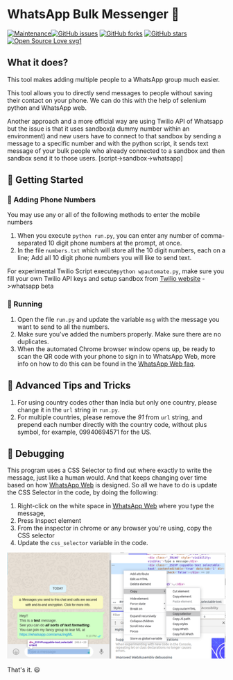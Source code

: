 # WhatsApp Bulk Messenger :loudspeaker:

[![Maintenance](https://img.shields.io/badge/Maintained%3F-yes-green.svg)](https://github.com/sagnik20/WhatsApp-Message-Sender/graphs/commit-activity)[![GitHub issues](https://img.shields.io/github/issues/sagnik20/WhatsApp-Message-Sender)](https://github.com/sagnik20/WhatsApp-Message-Sender/issues)
[![GitHub forks](https://img.shields.io/github/forks/sagnik20/WhatsApp-Message-Sender?style=social)](https://github.com/sagnik20/WhatsApp-Message-Sender/network) [![GitHub stars](https://img.shields.io/github/stars/sagnik20/WhatsApp-Message-Sender?style=social)](https://github.com/sagnik20/WhatsApp-Message-Sender/stargazers) [![Open Source Love svg1](https://badges.frapsoft.com/os/v1/open-source.svg?v=103)](https://github.com/ellerbrock/open-source-badges/)


## What it does?
This tool makes adding multiple people to a WhatsApp group much easier. 

This tool allows you to directly send messages to people without saving their contact on your phone. We can do this with the help of selenium python and WhatsApp web.

Another approach and a more official way are using Twilio API of Whatsapp but the issue is that it uses sandbox(a dummy number within an environment) and new users have to connect to that sandbox by sending a message to a specific number and with the python script, it sends text message of your bulk people who already connected to a sandbox and then sandbox send it to those users. 
[script->sandbox->whatsapp]

## :rocket: Getting Started 

### :iphone: Adding Phone Numbers

You may use any or all of the following methods to enter the mobile numbers

1. When you execute `python run.py`, you can enter any number of comma-separated 10 digit phone numbers at the prompt, at once.
2. In the file `numbers.txt` which will store all the 10 digit numbers, each on a line; Add all 10 digit phone numbers you will like to send text. 

For experimental Twilio Script execute`python wpautomate.py`, make sure you fill your own Twilio API keys and setup sandbox from [Twilio website](https://www.twilio.com/) ->whatsapp beta

### :running: Running

1. Open the file `run.py` and update the variable `msg` with the message you want to send to all the numbers.
2. Make sure you've added the numbers properly. Make sure there are no duplicates.
3. When the automated Chrome browser window opens up, be ready to scan the QR code with your phone to sign in to WhatsApp Web, more info on how to do this can be found in the [WhatsApp Web faq](https://faq.whatsapp.com/en/web/28080003/).


## :stars: Advanced Tips and Tricks

1. For using country codes other than India but only one country, please change it in the `url` string in `run.py`.
2. For multiple countries, please remove the _91_ from `url` string, and prepend each number directly with the country code, without plus symbol, for example, 09940694571 for the US.


## :dragon: Debugging
This program uses a CSS Selector to find out where exactly to write the message, just like a human would. And that keeps changing over time based on how [WhatsApp Web](https://web.whatsapp.com) is designed. So all we have to do is update the CSS Selector in the code, by doing the following:

1. Right-click on the white space in [WhatsApp Web](https://web.whatsapp.com) where you type the message, 
2. Press Inspect element
3. From the inspector in chrome or any browser you're using, copy the CSS selector
4. Update the `css_selector` variable in the code.

<img src="assets/CopyCSSSelector.png" width="800" alt="Copy CSS Selector from WhatsApp" class="center">

That's it. :smiley:

